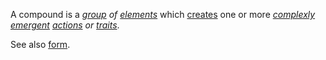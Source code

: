 A compound is a *[group](https://github.com/gcassel/Modular-Organization-Terminology/blob/master/terms/group.md) of [elements](https://github.com/gcassel/Modular-Organization-Terminology/blob/master/terms/element.md)* which [creates](https://github.com/gcassel/Modular-Organization-Terminology/blob/master/terms/creation.md) one or more *[complexly](https://github.com/gcassel/Modular-Organization-Terminology/blob/master/terms/complex.md) [emergent](https://github.com/gcassel/Modular-Organization-Terminology/blob/master/terms/emergence.md) [actions](https://github.com/gcassel/Modular-Organization-Terminology/blob/master/terms/action.md) or [traits](https://github.com/gcassel/Modular-Organization-Terminology/blob/master/terms/trait.md)*. 

See also [form](https://github.com/gcassel/Modular-Organization-Terminology/blob/master/terms/form.md). 
